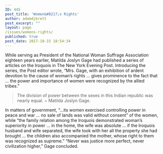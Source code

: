 ```yaml
---
ID: 445
post_title: 'Women&#8217;s Rights'
author: adamdjbrett
post_excerpt: ""
layout: page
/issues/womens-rights/
published: true
post_date: 2017-10-15 18:54:34
---
```

While serving as President of the National Woman Suffrage Association eighteen years earlier, Matilda Joslyn Gage had published a series of articles on the Iroquois in The New York Evening Post. Introducing the series, the Post editor wrote, “Mrs. Gage, with an exhibition of ardent devotion to the cause of woman’s rights … gives prominence to the fact that … the power and importance of women were recognized by the allied tribes.”

> The division of power between the sexes in this Indian republic was nearly equal. ~ Matilda Joslyn Gage.

In matters of government, “…its women exercised controlling power in peace and war … no sale of lands was valid without consent” of the women, while “the family relation among the Iroquois demonstrated woman’s superiority in power … in the home, the wife was absolute … if the Iroquois husband and wife separated, the wife took with her all the property she had brought … the children also accompanied the mother, whose right to them was recognized as supreme.” “Never was justice more perfect, never civilization higher,” Gage concluded.
